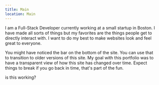 ```yaml
---
title: Main
location: Main
---
```

I am a Full-Stack Developer currently working at a small startup in Boston. I have made all sorts of things but my favorites are the things people get to directly interact with. I want to do my best to make websites look and feel great to everyone. 

You might have noticed the bar on the bottom of the site. You can use that to transition to older versions of this site. My goal with this portfolio was to have a transparent view of how this site has changed over time. Expect things to break if you go back in time, that's part of the fun.

is this working?
